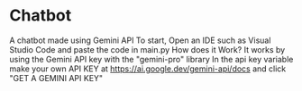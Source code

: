 # Chatbot
A chatbot made using Gemini API
To start, Open an IDE such as Visual Studio Code and paste the code in main.py
How does it Work?
It works by using the Gemini API key with the "gemini-pro" library
In the api key variable make your own API KEY at https://ai.google.dev/gemini-api/docs and click "GET A GEMINI API KEY"
